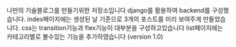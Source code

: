   
나만의 기술블로그를 만들기위한 저장소입니다
django를 활용하여 backend를 구성했습니다.
index페이지에는 생성된 날 기준으로 3개의 포스트를 미리 보여주게 만들었습니다.
css는 transition기능과 flex기능이 대부분을 구성하고있습니다
list페이지에는 카테고리별로 볼수있는 기능을 추가하였습니다
(version 1.0)
